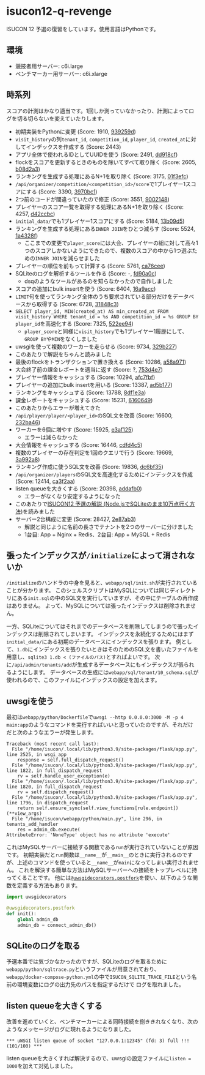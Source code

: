 # isucon12-q-revenge
ISUCON 12 予選の復習をしています。使用言語はPythonです。

## 環境
- 競技者用サーバー: c6i.large
- ベンチマーカー用サーバー: c6i.xlarge

## 時系列
スコアの計測はかなり適当です。1回しか測っていなかったり、計測によってログを切る切らないを変えていたりします。

- 初期実装をPythonに変更 (Score: 1910, [939259d](https://github.com/maroyakachar/isucon12-q-revenge/commit/939259d973ece0cb1b39df30ad381eff5ac36c81))
- `visit_history`の列`tenant_id`, `competition_id`, `player_id`, `created_at`に対してインデックスを作成する (Score: 2443)
- アプリ全体で使われるIDとしてUUIDを使う (Score: 2491, [dd918cf](https://github.com/maroyakachar/isucon12-q-revenge/commit/dd918cf001323bbff44b432abb084c4110d38121))
- flockをスコアを更新するときのものを除いてすべて取り除く (Score: 2605, [b08d2a3](https://github.com/maroyakachar/isucon12-q-revenge/commit/b08d2a34cb5da382f0ccb6c5b0919b0913f163ae))
- ランキングを生成する処理にあるN+1を取り除く (Score: 3175, [01f3efc](https://github.com/maroyakachar/isucon12-q-revenge/commit/01f3efc9ffd8db72b1024a23efa750a3c4e037c9))
- `/api/organizer/competition/<competition_id>/score`で1プレイヤー1スコアにする (Score: 3390, [3970bc1](https://github.com/maroyakachar/isucon12-q-revenge/commit/3970bc1f2f4356d18b23a9660fba9ab19245bee7))
- 2つ前のコードが間違っていたので修正 (Score: 3551, [9002148](https://github.com/maroyakachar/isucon12-q-revenge/commit/90021482e4bb892094d70a4f033c74c918af0ac1))
- プレイヤーのスコア一覧を取得する処理にあるN+1を取り除く (Score: 4257, [d42ccbc](https://github.com/maroyakachar/isucon12-q-revenge/commit/d42ccbc3db31b713b1bf5be1fa386d73ec7dd2eb))
- `initial_data/`でも1プレイヤー1スコアにする (Score: 5184, [13b09d5](https://github.com/maroyakachar/isucon12-q-revenge/commit/13b09d54e3dd4451804645dcc23643a063356cf9))
- ランキングを生成する処理にある`INNER JOIN`をひとつ減らす (Score: 5524, [1a4328f](https://github.com/maroyakachar/isucon12-q-revenge/commit/1a4328f9d8717a6a947f0ab571da1eb8f14b07ec))
  + ここまでの変更で`player_score`には大会、プレイヤーの組に対して高々1つのスコアしかないようにできたので、複数のスコアの中から1つ選ぶための`INNER JOIN`を減らせました
- プレイヤーの順位を前もって計算する (Score: 5761, [ca76cee](https://github.com/maroyakachar/isucon12-q-revenge/commit/ca76cee059857fd657f33d184132bdab5c675b95))
- SQLiteのログを解析するツールを作る (Score: -, [fd90a0c](https://github.com/maroyakachar/isucon12-q-revenge/commit/fd90a0cf59f2abf59f49eaa313ebee226c7c4929))
  + dsqのようなツールがあるのを知らなかったので自作しました
- スコアの追加にbulk insertを使う (Score: 6404, [16a9acc](https://github.com/maroyakachar/isucon12-q-revenge/commit/16a9acc8cd5d3aa5244bc8e9ca14f9111798aac8))
- `LIMIT`句を使ってランキング全体のうち要求されている部分だけをデータベースから取得する (Score: 6728, [31848c3](https://github.com/maroyakachar/isucon12-q-revenge/commit/31848c3f62eed3b078d49e0017a97dac756dbb43))
- `SELECT player_id, MIN(created_at) AS min_created_at FROM visit_history WHERE tenant_id = %s AND competition_id = %s GROUP BY player_id`を高速化する (Score: 7325, [522ee94](https://github.com/maroyakachar/isucon12-q-revenge/commit/522ee94f724beec5ec2d37309d2b0ec8331e4e1d))
  + `player_score`と同様に`visit_history`でも1プレイヤー1履歴にして、`GROUP BY`や`MIN`をなくしました
- uwsgiを使って複数のワーカーを走らせる (Score: 9734, [329b227](https://github.com/maroyakachar/isucon12-q-revenge/commit/329b22774c8ec8bc4e9d924529cf8b7e3bfbf450))
- このあたりで解説をちゃんと読みました
- 最後のflockをトランザクションで置き換える (Score: 10286, [a58a971](https://github.com/maroyakachar/isucon12-q-revenge/commit/a58a971587effed3526e23818dbf035e4ab334f4))
- 大会終了前の課金レポートを適当に返す (Score: ?, [753d4e7](https://github.com/maroyakachar/isucon12-q-revenge/commit/753d4e7f318314606e424d660b91c2e516197cf2))
- プレイヤー情報をキャッシュする (Score: 10294, [afc7fbf](https://github.com/maroyakachar/isucon12-q-revenge/commit/afc7fbfea7a9c9d825d51234aaddbdfec370833d))
- プレイヤーの追加にbulk insertを用いる (Score: 13387, [ad5b177](https://github.com/maroyakachar/isucon12-q-revenge/commit/ad5b1775191d7b13d7c00a759dd2ac265e6017e2))
- ランキングをキャッシュする (Score: 13788, [8df1e3a](https://github.com/maroyakachar/isucon12-q-revenge/commit/8df1e3ac67ae932f6efe390b51009a9b158625c3))
- 課金レポートをキャッシュする (Score: 15231, [6160649](https://github.com/maroyakachar/isucon12-q-revenge/commit/61606494d9d0915e9e7d987c64e566e22f87b89c))
- このあたりからエラーが増えてきた
- `/api/player/player/<player_id>`のSQL文を改善 (Score: 16600, [232ba46](https://github.com/maroyakachar/isucon12-q-revenge/commit/232ba46e5a1793f20db44ac39b4dd4388d8fe899))
- ワーカーを6個に増やす (Score: 15925, [e3af125](https://github.com/maroyakachar/isucon12-q-revenge/commit/e3af125ec21fca1046f3b99e86f84e762c870527))
  + エラーは減らなかった
- 大会情報をキャッシュする (Score: 16446, [cdfd4c5](https://github.com/maroyakachar/isucon12-q-revenge/commit/cdfd4c5fd2b617649d700f87c9b0127b0bf1525c))
- 複数のプレイヤーの存在判定を1回のクエリで行う (Score: 19669, [3a992a8](https://github.com/maroyakachar/isucon12-q-revenge/commit/3a992a872b5b35f8fe2d590c039281654ee77bf4))
- ランキング作成に使うSQL文を改善 (Score: 19836, [dc6bf35](https://github.com/maroyakachar/isucon12-q-revenge/commit/dc6bf3570b6d9a98e1fc4dbb79696359508da128))
- `/api/organizer/players`のSQL文を高速化するためにインデックスを作成 (Score: 12414, [ca3f2aa](https://github.com/maroyakachar/isucon12-q-revenge/commit/ca3f2aaa86f82168c76916d0d5afbede06a64c60))
- listen queueを大きくする (Score: 20398, [addafb0](https://github.com/maroyakachar/isucon12-q-revenge/commit/addafb0dad30260fdd45838603b1b40bf6780d9f))
  + エラーがなくなり安定するようになった
- このあたりで[ISUCON12 予選の解説 (Node.jsでSQLiteのまま10万点行く方法)](https://isucon.net/archives/56842718.html)を読みました
- サーバー2台構成に変更 (Score: 28427, [2e87ab3](https://github.com/maroyakachar/isucon12-q-revenge/commit/2e87ab3eb323959d8b099a40cc35590b625bb2be))
  + 解説と同じように名前の長さでテナントを2つのサーバーに分けました
  + 1台目: App + Nginx + Redis、2台目: App + MySQL + Redis

## 張ったインデックスが`/initialize`によって消されないか
`/initialize`のハンドラの中身を見ると、`webapp/sql/init.sh`が実行されていることが分かります。
このシェルスクリプトはMySQLについては同じディレクトリにある`init.sql`の中のSQL文を実行していますが、その中にテーブルの再作成はありません。
よって、MySQLについては張ったインデックスは削除されません。

一方、SQLiteについてはそれまでのデータベースを削除してしまうので張ったインデックスは削除されてしまいます。
インデックスを永続化するためにはまず`initial_data/`にある初期のデータベースにインデックスを張ります。
例として、`1.db`にインデックスを張りたいときはそのためのSQL文を書いたファイルを用意し、`sqlite3 1.db < (ファイルのパス)`とすればよいです。
次に`/api/admin/tenants/add`が生成するデータベースにもインデックスが張られるようにします。
データベースの生成には`webapp/sql/tenant/10_schema.sql`が使われるので、このファイルにインデックスの設定を加えます。

## uwsgiを使う
最初は`webapp/python/Dockerfile`で`uwsgi --http 0.0.0.0:3000 -M -p 4 main:app`のようなコマンドを実行すればいいと思っていたのですが、それだけだと次のようなエラーが発生します。
```
Traceback (most recent call last):
  File "/home/isucon/.local/lib/python3.9/site-packages/flask/app.py", line 2525, in wsgi_app
    response = self.full_dispatch_request()
  File "/home/isucon/.local/lib/python3.9/site-packages/flask/app.py", line 1822, in full_dispatch_request
    rv = self.handle_user_exception(e)
  File "/home/isucon/.local/lib/python3.9/site-packages/flask/app.py", line 1820, in full_dispatch_request
    rv = self.dispatch_request()
  File "/home/isucon/.local/lib/python3.9/site-packages/flask/app.py", line 1796, in dispatch_request
    return self.ensure_sync(self.view_functions[rule.endpoint])(**view_args)
  File "/home/isucon/webapp/python/main.py", line 296, in tenants_add_handler
    res = admin_db.execute(
AttributeError: 'NoneType' object has no attribute 'execute'
```

これはMySQLサーバーに接続する関数である`run`が実行されていないことが原因です。
初期実装だと`run`関数は`__name__`が`__main__`のときに実行されるのですが、上述のコマンドを使っていると`__name__`が`main`になってしまい実行されません。
これを解決する簡単な方法はMySQLサーバーへの接続をトップレベルに持ってくることです。
他には[`@uwsgidecorators.postfork`](https://uwsgi-docs.readthedocs.io/en/latest/PythonDecorators.html#uwsgidecorators.postfork)を使い、以下のような関数を定義する方法もあります。

```python
import uwsgidecorators

@uwsgidecorators.postfork
def init():
    global admin_db
    admin_db = connect_admin_db()
```

## SQLiteのログを取る
予選本番では気づかなかったのですが、SQLiteのログを取るために`webapp/python/sqltrace.py`というファイルが用意されており、
`webapp/docker-compose-python.yml`の中で`ISUCON_SQLITE_TRACE_FILE`という名前の環境変数にログの出力先のパスを指定するだけで
ログを取れました。

## listen queueを大きくする
改善を進めていくと、ベンチマーカーによる同時接続を捌ききれなくなり、次のようなメッセージがログに現れるようになりました。
```
*** uWSGI listen queue of socket "127.0.0.1:12345" (fd: 3) full !!! (101/100) ***
```
listen queueを大きくすれば解決するので、uwsgiの設定ファイルに`listen = 1000`を加えて対処しました。
